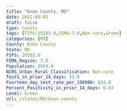 ```yaml
---
title: "Knox County, MO"
date: 2021-05-03
draft: false
type: county
tags: [FIPS:29103.0,FEMA:7.0,Non-core,Green]
categories: [MO]
County: Knox County
State: MO
FIPS: 29103.0
FEMA_Region: 7.0
Population: 3959.0
NCHS_Urban_Rural_Classification: Non-core
Tests_in_prior_14_days: 33.0
Fourteen_day_test_rate_per_100000: 834.0
Percent_Positivity_in_prior_14_days: 0.03
Level: Green
url: /states/MO/knox-county
---
```



